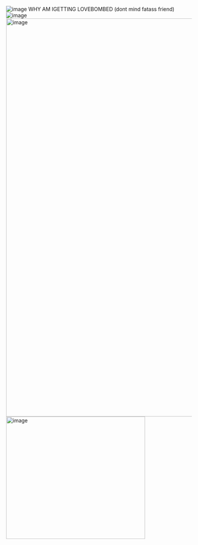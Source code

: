 ![image](https://github.com/user-attachments/assets/54817fd3-c6d6-4457-b621-405069806c7b)
WHY AM IGETTING LOVEBOMBED (dont mind fatass friend)
![image](https://github.com/user-attachments/assets/ff747dc0-b364-41dc-94e6-6f93e8674c03)
<img width="1920" height="1080" alt="image" src="https://github.com/user-attachments/assets/8cd8fed7-da8b-46bc-8809-3198f357e13f" />
<img width="377" height="332" alt="image" src="https://github.com/user-attachments/assets/526a389b-bd72-4708-8eb1-6e8beedcc029" />
